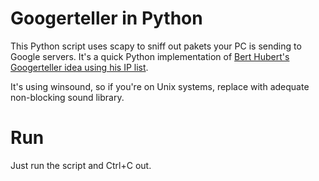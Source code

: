 # Googerteller in Python
This Python script uses scapy to sniff out pakets your PC is sending to Google servers. It's a quick Python implementation of [Bert Hubert's Googerteller idea using his IP list](https://github.com/berthubert/googerteller).

It's using winsound, so if you're on Unix systems, replace with adequate non-blocking sound library.

# Run
Just run the script and Ctrl+C out.
